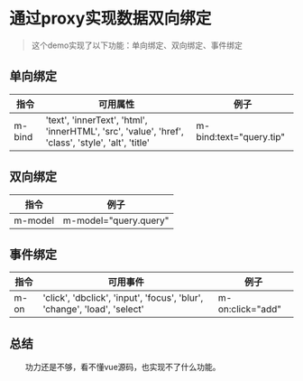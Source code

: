 # 通过proxy实现数据双向绑定

> 这个demo实现了以下功能：单向绑定、双向绑定、事件绑定

## 单向绑定

|指令|可用属性|例子|
|--|--|--|
|m-bind|'text', 'innerText', 'html', 'innerHTML', 'src', 'value', 'href', 'class', 'style', 'alt', 'title'|m-bind:text="query.tip"|

## 双向绑定

|指令|例子|
|--|--|
|m-model|m-model="query.query"|

## 事件绑定

|指令|可用事件|例子|
|--|--|--|
|m-on|'click', 'dbclick', 'input', 'focus', 'blur', 'change', 'load', 'select'|m-on:click="add"|

## 总结

&emsp;&emsp;功力还是不够，看不懂vue源码，也实现不了什么功能。